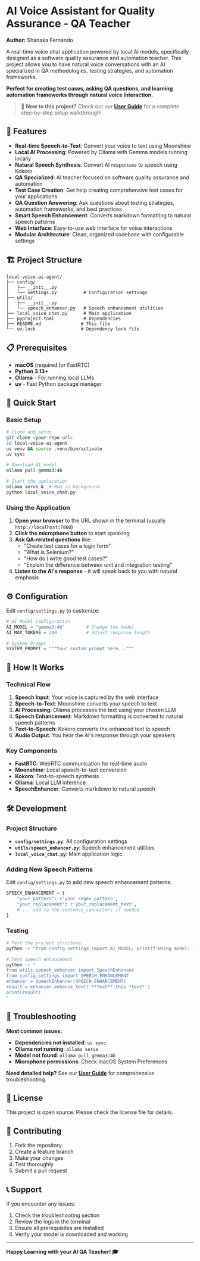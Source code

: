 # AI Voice Assistant for Quality Assurance - QA Teacher

**Author:** Shanaka Fernando

A real-time voice chat application powered by local AI models, specifically designed as a software quality assurance and automation teacher. This project allows you to have natural voice conversations with an AI specialized in QA methodologies, testing strategies, and automation frameworks.

**Perfect for creating test cases, asking QA questions, and learning automation frameworks through natural voice interaction.**

> 📖 **New to this project?** Check out our [**User Guide**](USER_GUIDE.md) for a complete step-by-step setup walkthrough!


## 🎯 Features

- **Real-time Speech-to-Text**: Convert your voice to text using Moonshine
- **Local AI Processing**: Powered by Ollama with Gemma models running locally
- **Natural Speech Synthesis**: Convert AI responses to speech using Kokoro
- **QA Specialized**: AI teacher focused on software quality assurance and automation
- **Test Case Creation**: Get help creating comprehensive test cases for your applications
- **QA Question Answering**: Ask questions about testing strategies, automation frameworks, and best practices
- **Smart Speech Enhancement**: Converts markdown formatting to natural speech patterns
- **Web Interface**: Easy-to-use web interface for voice interactions
- **Modular Architecture**: Clean, organized codebase with configurable settings

## 🏗️ Project Structure

```
local-voice-ai-agent/
├── config/
│   ├── __init__.py
│   └── settings.py          # Configuration settings
├── utils/
│   ├── __init__.py
│   └── speech_enhancer.py   # Speech enhancement utilities
├── local_voice_chat.py      # Main application
├── pyproject.toml           # Dependencies
├── README.md               # This file
└── uv.lock                 # Dependency lock file
```

## 📋 Prerequisites

- **macOS** (required for FastRTC)
- **Python 3.13+**
- **Ollama** - For running local LLMs
- **uv** - Fast Python package manager

## 🚀 Quick Start

### Basic Setup

```bash
# Clone and setup
git clone <your-repo-url>
cd local-voice-ai-agent
uv venv && source .venv/bin/activate
uv sync

# Download AI model
ollama pull gemma3:4b

# Start the application
ollama serve &  # Run in background
python local_voice_chat.py
```

### Using the Application

1. **Open your browser** to the URL shown in the terminal (usually `http://localhost:7860`)
2. **Click the microphone button** to start speaking
3. **Ask QA-related questions** like:
   - "Create test cases for a login form"
   - "What is Selenium?"
   - "How do I write good test cases?"
   - "Explain the difference between unit and integration testing"
4. **Listen to the AI's response** - it will speak back to you with natural emphasis

## ⚙️ Configuration

Edit `config/settings.py` to customize:

```python
# AI Model Configuration
AI_MODEL = "gemma3:4b"        # Change the model
AI_MAX_TOKENS = 200           # Adjust response length

# System Prompt
SYSTEM_PROMPT = """Your custom prompt here..."""
```

## 🔧 How It Works

### Technical Flow

1. **Speech Input**: Your voice is captured by the web interface
2. **Speech-to-Text**: Moonshine converts your speech to text
3. **AI Processing**: Ollama processes the text using your chosen LLM
4. **Speech Enhancement**: Markdown formatting is converted to natural speech patterns
5. **Text-to-Speech**: Kokoro converts the enhanced text to speech
6. **Audio Output**: You hear the AI's response through your speakers

### Key Components

- **FastRTC**: WebRTC communication for real-time audio
- **Moonshine**: Local speech-to-text conversion
- **Kokoro**: Text-to-speech synthesis
- **Ollama**: Local LLM inference
- **SpeechEnhancer**: Converts markdown to natural speech

## 🛠️ Development

### Project Structure

- **`config/settings.py`**: All configuration settings
- **`utils/speech_enhancer.py`**: Speech enhancement utilities
- **`local_voice_chat.py`**: Main application logic

### Adding New Speech Patterns

Edit `config/settings.py` to add new speech enhancement patterns:

```python
SPEECH_ENHANCEMENT = {
    "your_pattern": r'your_regex_pattern',
    "your_replacement": r'your_replacement_text',
    # ... add to the sentence_connectors if needed
}
```

### Testing

```bash
# Test the project structure
python -c "from config.settings import AI_MODEL; print(f'Using model: {AI_MODEL}')"

# Test speech enhancement
python -c "
from utils.speech_enhancer import SpeechEnhancer
from config.settings import SPEECH_ENHANCEMENT
enhancer = SpeechEnhancer(SPEECH_ENHANCEMENT)
result = enhancer.enhance_text('**Test** this *text*')
print(result)
"
```

## 🐛 Troubleshooting

**Most common issues:**
- **Dependencies not installed**: `uv sync`
- **Ollama not running**: `ollama serve`
- **Model not found**: `ollama pull gemma3:4b`
- **Microphone permissions**: Check macOS System Preferences

**Need detailed help?** See our [**User Guide**](USER_GUIDE.md) for comprehensive troubleshooting.

## 📝 License

This project is open source. Please check the license file for details.

## 🤝 Contributing

1. Fork the repository
2. Create a feature branch
3. Make your changes
4. Test thoroughly
5. Submit a pull request

## 📞 Support

If you encounter any issues:

1. Check the troubleshooting section
2. Review the logs in the terminal
3. Ensure all prerequisites are installed
4. Verify your model is downloaded and working

---

**Happy Learning with your AI QA Teacher! 🎓**